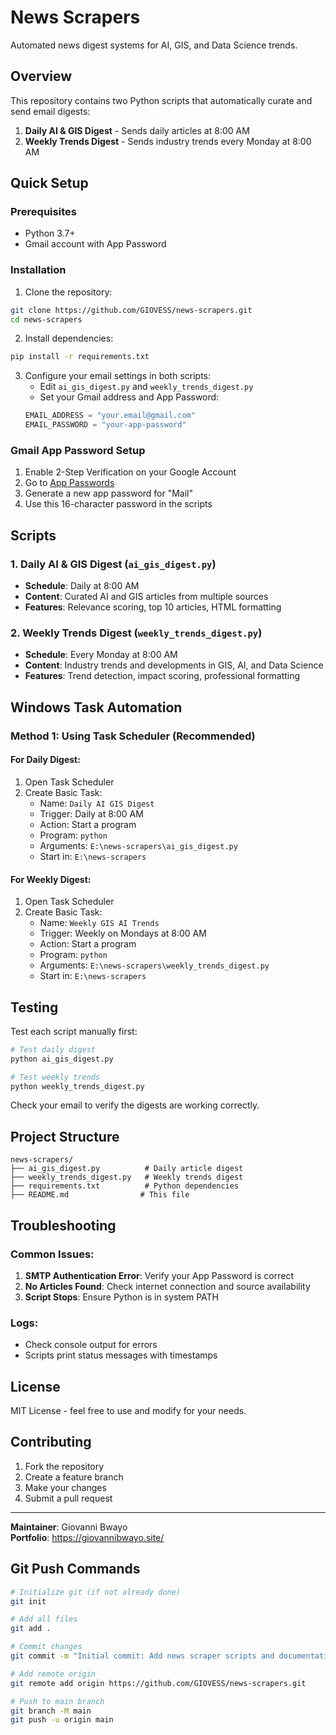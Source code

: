 # News Scrapers

Automated news digest systems for AI, GIS, and Data Science trends.

##  Overview

This repository contains two Python scripts that automatically curate and send email digests:

1. **Daily AI & GIS Digest** - Sends daily articles at 8:00 AM
2. **Weekly Trends Digest** - Sends industry trends every Monday at 8:00 AM

##  Quick Setup

### Prerequisites
- Python 3.7+
- Gmail account with App Password

### Installation
1. Clone the repository:
```bash
git clone https://github.com/GIOVESS/news-scrapers.git
cd news-scrapers
```

2. Install dependencies:
```bash
pip install -r requirements.txt
```

3. Configure your email settings in both scripts:
   - Edit `ai_gis_digest.py` and `weekly_trends_digest.py`
   - Set your Gmail address and App Password:
   ```python
   EMAIL_ADDRESS = "your.email@gmail.com"
   EMAIL_PASSWORD = "your-app-password"
   ```

### Gmail App Password Setup
1. Enable 2-Step Verification on your Google Account
2. Go to [App Passwords](https://myaccount.google.com/apppasswords)
3. Generate a new app password for "Mail"
4. Use this 16-character password in the scripts

##  Scripts

### 1. Daily AI & GIS Digest (`ai_gis_digest.py`)
- **Schedule**: Daily at 8:00 AM
- **Content**: Curated AI and GIS articles from multiple sources
- **Features**: Relevance scoring, top 10 articles, HTML formatting

### 2. Weekly Trends Digest (`weekly_trends_digest.py`) 
- **Schedule**: Every Monday at 8:00 AM
- **Content**: Industry trends and developments in GIS, AI, and Data Science
- **Features**: Trend detection, impact scoring, professional formatting

##  Windows Task Automation

### Method 1: Using Task Scheduler (Recommended)

#### For Daily Digest:
1. Open Task Scheduler
2. Create Basic Task:
   - Name: `Daily AI GIS Digest`
   - Trigger: Daily at 8:00 AM
   - Action: Start a program
   - Program: `python`
   - Arguments: `E:\news-scrapers\ai_gis_digest.py`
   - Start in: `E:\news-scrapers`

#### For Weekly Digest:
1. Open Task Scheduler  
2. Create Basic Task:
   - Name: `Weekly GIS AI Trends`
   - Trigger: Weekly on Mondays at 8:00 AM
   - Action: Start a program
   - Program: `python`
   - Arguments: `E:\news-scrapers\weekly_trends_digest.py`
   - Start in: `E:\news-scrapers`


##  Testing

Test each script manually first:

```bash
# Test daily digest
python ai_gis_digest.py

# Test weekly trends  
python weekly_trends_digest.py
```

Check your email to verify the digests are working correctly.

##  Project Structure

```
news-scrapers/
├── ai_gis_digest.py          # Daily article digest
├── weekly_trends_digest.py   # Weekly trends digest  
├── requirements.txt          # Python dependencies
├── README.md                # This file
```

##  Troubleshooting

### Common Issues:
1. **SMTP Authentication Error**: Verify your App Password is correct
2. **No Articles Found**: Check internet connection and source availability
3. **Script Stops**: Ensure Python is in system PATH

### Logs:
- Check console output for errors
- Scripts print status messages with timestamps

##  License

MIT License - feel free to use and modify for your needs.

##  Contributing

1. Fork the repository
2. Create a feature branch
3. Make your changes
4. Submit a pull request

---

**Maintainer**: Giovanni Bwayo  
**Portfolio**: https://giovannibwayo.site/

## Git Push Commands

```bash
# Initialize git (if not already done)
git init

# Add all files
git add .

# Commit changes
git commit -m "Initial commit: Add news scraper scripts and documentation"

# Add remote origin
git remote add origin https://github.com/GIOVESS/news-scrapers.git

# Push to main branch
git branch -M main
git push -u origin main
```


